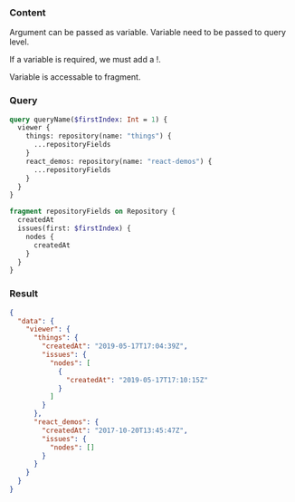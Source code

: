 ### Content

Argument can be passed as variable. Variable need to be passed to query level.

If a variable is required, we must add a !.

Variable is accessable to fragment.

### Query

```graphql
query queryName($firstIndex: Int = 1) {
  viewer {
    things: repository(name: "things") {
      ...repositoryFields
    }
    react_demos: repository(name: "react-demos") {
      ...repositoryFields
    }
  }
}

fragment repositoryFields on Repository {
  createdAt
  issues(first: $firstIndex) {
    nodes {
      createdAt
    }
  }
}
```

### Result

```json
{
  "data": {
    "viewer": {
      "things": {
        "createdAt": "2019-05-17T17:04:39Z",
        "issues": {
          "nodes": [
            {
              "createdAt": "2019-05-17T17:10:15Z"
            }
          ]
        }
      },
      "react_demos": {
        "createdAt": "2017-10-20T13:45:47Z",
        "issues": {
          "nodes": []
        }
      }
    }
  }
}
```
